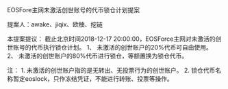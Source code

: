 EOSFore主网未激活创世账号的代币锁仓计划提案
	
  提案人：awake、jiqix、欧柚、挖链

本提案提议：
	截止北京时间2018-12-17 20:00:00，EOSForce主网对未激活的创世账号的代币执行锁仓计划。
	1、 未激活的创世账户的20%代币可自由使用。
	2、 未激活的创世账户的80%代币进行锁仓，等额置换为锁仓代币。

注：
	1. 未激活的创世账户指的是无转出、无投票行为的创世账户。
	2. 锁仓代币名称暂定eoslock，只作冻结凭证，不能进行转账、投票等操作。
